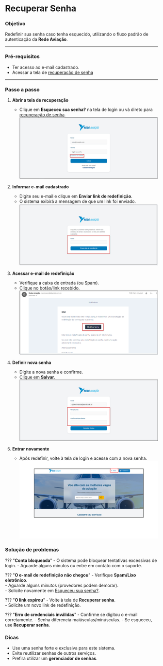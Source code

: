 # <i data-lucide="refresh-cw" class="icon-lg"></i> Recuperar Senha

### <i data-lucide="target" class="icon-lg"></i> Objetivo

Redefinir sua senha caso tenha esquecido, utilizando o fluxo padrão de autenticação da **Rede Aviação**.

---

### <i data-lucide="square-check" class="icon-lg"></i> Pré-requisitos

- Ter acesso ao e-mail cadastrado.
- Acessar a tela de [recuperação de senha](https://www.redeaviacao.com.br/forgot-password)

---

### <i data-lucide="notebook-pen" class="icon-lg"></i> Passo a passo

1.  **Abrir a tela de recuperação**
    - Clique em **Esqueceu sua senha?** na tela de login ou vá direto para [recuperação de senha](https://www.redeaviacao.com.br/forgot-password).
    ![Tela de recuperação de senha](../imagens/Esqueceu%20a%20senha/Esqueceu%20a%20senha.png)

2.  **Informar e-mail cadastrado**
      - Digite seu e-mail e clique em **Enviar link de redefinição**.
      - O sistema exibirá a mensagem de que um link foi enviado.
      ![Tela de recuperação de senha](../imagens/Esqueceu%20a%20senha/Enviar-email.png)

3.  **Acessar e-mail de redefinição**
      - Verifique a caixa de entrada (ou Spam).
      - Clique no botão/link recebido.
      ![Tela de recuperação de senha](../imagens/Esqueceu%20a%20senha/Alterar-senha.png)

4.  **Definir nova senha**
      - Digite a nova senha e confirme.
      - Clique em **Salvar**.
      ![Tela de recuperação de senha](../imagens/Esqueceu%20a%20senha/Redefinicao-senha.png)

5.  **Entrar novamente**
      - Após redefinir, volte à tela de login e acesse com a nova senha.
      ![Tela de recuperação de senha](../imagens/Esqueceu%20a%20senha/Login.png)

### <i data-lucide="wrench" class="icon-lg"></i> Solução de problemas

??? "**Conta bloqueada**"
      - O sistema pode bloquear tentativas excessivas de login.
      - Aguarde alguns minutos ou entre em contato com o suporte.

??? "**O e-mail de redefinição não chegou**" 
      - Verifique **Spam/Lixo eletrônico**.  
      - Aguarde alguns minutos (provedores podem demorar).  
      - Solicite novamente em [Esqueceu sua senha?](https://www.redeaviacao.com.br/forgot-password).

??? "**O link expirou**" 
      - Volte à tela de **Recuperar senha**.  
      - Solicite um novo link de redefinição.

??? "**Erro de credenciais inválidas**"
      - Confirme se digitou o e-mail corretamente.
      - Senha diferencia maiúsculas/minúsculas.
      - Se esqueceu, use **Recuperar senha**.

### <i data-lucide="lightbulb" class="icon-dica"></i> Dicas

- Use uma senha forte e exclusiva para este sistema.
- Evite reutilizar senhas de outros serviços.
- Prefira utilizar um **gerenciador de senhas**.
